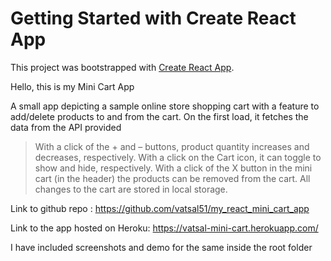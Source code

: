 # Getting Started with Create React App

This project was bootstrapped with [Create React App](https://github.com/facebook/create-react-app).

Hello, this is my Mini Cart App

A small app depicting a sample online store shopping cart with a feature to add/delete products to and from the cart.
On the first load, it fetches the data from the API provided

>With a click of the + and – buttons, product quantity increases and decreases, respectively.
>With a click on the Cart icon, it can toggle to show and hide, respectively.
>With a click of the X button in the mini cart (in the header) the products can be removed from the cart. 
>All changes to the cart are stored in local storage.

Link to github repo : https://github.com/vatsal51/my_react_mini_cart_app

Link to the app hosted on Heroku: https://vatsal-mini-cart.herokuapp.com/

I have included screenshots and demo for the same inside the root folder